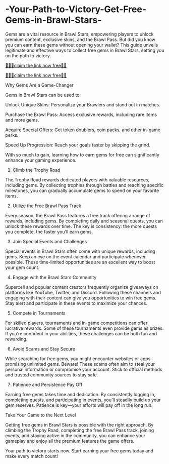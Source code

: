 # -Your-Path-to-Victory-Get-Free-Gems-in-Brawl-Stars-
Gems are a vital resource in Brawl Stars, empowering players to unlock premium content, exclusive skins, and the Brawl Pass. But did you know you can earn these gems without opening your wallet? This guide unveils legitimate and effective ways to collect free gems in Brawl Stars, setting you on the path to victory.

[🔗🔴🔴claim the link now free📌📌](https://tinyurl.com/free-brawl-stars-free-gemsnow)

[🔗🔴🔴claim the link now free📌📌](https://tinyurl.com/free-brawl-stars-free-gemsnow)

Why Gems Are a Game-Changer

Gems in Brawl Stars can be used to:

Unlock Unique Skins: Personalize your Brawlers and stand out in matches.

Purchase the Brawl Pass: Access exclusive rewards, including rare items and more gems.

Acquire Special Offers: Get token doublers, coin packs, and other in-game perks.

Speed Up Progression: Reach your goals faster by skipping the grind.

With so much to gain, learning how to earn gems for free can significantly enhance your gaming experience.

1. Climb the Trophy Road

The Trophy Road rewards dedicated players with valuable resources, including gems. By collecting trophies through battles and reaching specific milestones, you can gradually accumulate gems to spend on your favorite items.

2. Utilize the Free Brawl Pass Track

Every season, the Brawl Pass features a free track offering a range of rewards, including gems. By completing daily and seasonal quests, you can unlock these rewards over time. The key is consistency: the more quests you complete, the faster you’ll earn gems.

3. Join Special Events and Challenges

Special events in Brawl Stars often come with unique rewards, including gems. Keep an eye on the event calendar and participate whenever possible. These time-limited opportunities are an excellent way to boost your gem count.

4. Engage with the Brawl Stars Community

Supercell and popular content creators frequently organize giveaways on platforms like YouTube, Twitter, and Discord. Following these channels and engaging with their content can give you opportunities to win free gems. Stay alert and participate in these events to maximize your chances.

5. Compete in Tournaments

For skilled players, tournaments and in-game competitions can offer lucrative rewards. Some of these tournaments even provide gems as prizes. If you’re confident in your abilities, these challenges can be both fun and rewarding.

6. Avoid Scams and Stay Secure

While searching for free gems, you might encounter websites or apps promising unlimited gems. Beware! These scams often aim to steal your personal information or compromise your account. Stick to official methods and trusted community sources to stay safe.

7. Patience and Persistence Pay Off

Earning free gems takes time and dedication. By consistently logging in, completing quests, and participating in events, you’ll steadily build up your gem reserves. Patience is key—your efforts will pay off in the long run.

Take Your Game to the Next Level

Getting free gems in Brawl Stars is possible with the right approach. By climbing the Trophy Road, completing the free Brawl Pass track, joining events, and staying active in the community, you can enhance your gameplay and enjoy all the premium features the game offers.

Your path to victory starts now. Start earning your free gems today and make every match count!
